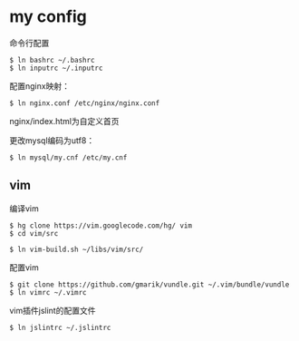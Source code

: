 # my config

命令行配置

```
$ ln bashrc ~/.bashrc
$ ln inputrc ~/.inputrc
```

配置nginx映射：

```
$ ln nginx.conf /etc/nginx/nginx.conf
```

nginx/index.html为自定义首页

更改mysql编码为utf8：

```
$ ln mysql/my.cnf /etc/my.cnf
```

## vim

编译vim

```
$ hg clone https://vim.googlecode.com/hg/ vim
$ cd vim/src

$ ln vim-build.sh ~/libs/vim/src/
```

配置vim

```
$ git clone https://github.com/gmarik/vundle.git ~/.vim/bundle/vundle
$ ln vimrc ~/.vimrc
```

vim插件jslint的配置文件

```
$ ln jslintrc ~/.jslintrc
```

